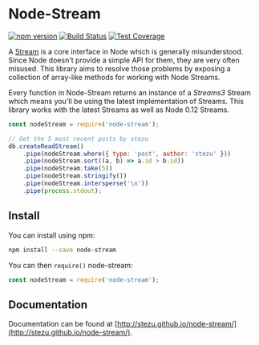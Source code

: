 # Node-Stream

[![npm version][npm-version.svg]][npm] [![Build Status][build-status.svg]][travis] [![Test Coverage][coveralls.svg]][coveralls]

[npm-version.svg]: https://img.shields.io/npm/v/node-stream.svg
[npm]: https://www.npmjs.com/package/node-stream

[build-status.svg]: https://travis-ci.org/stezu/node-stream.svg?branch=master
[travis]: https://travis-ci.org/stezu/node-stream

[coveralls.svg]: https://coveralls.io/repos/github/stezu/node-stream/badge.svg?branch=master
[coveralls]: https://coveralls.io/github/stezu/node-stream?branch=master

A [Stream](https://nodejs.org/api/stream.html) is a core interface in Node which is generally misunderstood. Since Node doesn't provide a simple API for them, they are very often misused. This library aims to resolve those problems by exposing a collection of array-like methods for working with Node Streams.

Every function in Node-Stream returns an instance of a *Streams3* Stream which means you'll be using the latest implementation of Streams. This library works with the latest Streams as well as Node 0.12 Streams.

```js
const nodeStream = require('node-stream');

// Get the 5 most recent posts by stezu
db.createReadStream()
    .pipe(nodeStream.where({ type: 'post', author: 'stezu' }))
    .pipe(nodeStream.sort((a, b) => a.id > b.id))
    .pipe(nodeStream.take(5))
    .pipe(nodeStream.stringify())
    .pipe(nodeStream.intersperse('\n'))
    .pipe(process.stdout);
```

## Install

You can install using npm:

```bash
npm install --save node-stream
```

You can then `require()` node-stream:

```js
const nodeStream = require('node-stream');
```

## Documentation

Documentation can be found at [http://stezu.github.io/node-stream/](http://stezu.github.io/node-stream/).
